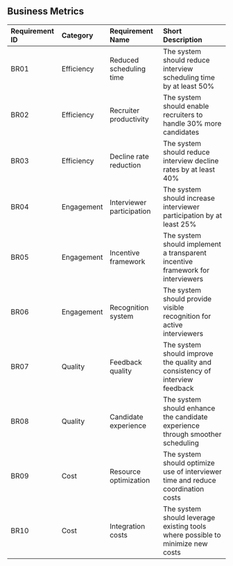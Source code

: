 ## Business Metrics

| **Requirement ID** | **Category** | **Requirement Name** | **Short Description** |
|:--|:--|:--|:--|
| BR01 | Efficiency | Reduced scheduling time | The system should reduce interview scheduling time by at least 50% |
| BR02 | Efficiency | Recruiter productivity | The system should enable recruiters to handle 30% more candidates |
| BR03 | Efficiency | Decline rate reduction | The system should reduce interview decline rates by at least 40% |
| BR04 | Engagement | Interviewer participation | The system should increase interviewer participation by at least 25% |
| BR05 | Engagement | Incentive framework | The system should implement a transparent incentive framework for interviewers |
| BR06 | Engagement | Recognition system | The system should provide visible recognition for active interviewers |
| BR07 | Quality | Feedback quality | The system should improve the quality and consistency of interview feedback |
| BR08 | Quality | Candidate experience | The system should enhance the candidate experience through smoother scheduling |
| BR09 | Cost | Resource optimization | The system should optimize use of interviewer time and reduce coordination costs |
| BR10 | Cost | Integration costs | The system should leverage existing tools where possible to minimize new costs |